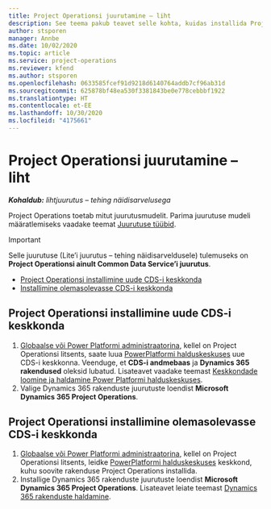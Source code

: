 ```yaml
---
title: Project Operationsi juurutamine – liht
description: See teema pakub teavet selle kohta, kuidas installida Project Operations Lite’i juurutust – tehing näidisarveldusele.
author: stsporen
manager: Annbe
ms.date: 10/02/2020
ms.topic: article
ms.service: project-operations
ms.reviewer: kfend
ms.author: stsporen
ms.openlocfilehash: 0633585fcef91d9218d6140764addb7cf96ab31d
ms.sourcegitcommit: 625878bf48ea530f3381843be0e778cebbbf1922
ms.translationtype: HT
ms.contentlocale: et-EE
ms.lasthandoff: 10/30/2020
ms.locfileid: "4175661"
---
```

# <a name="deploy-project-operations---lite"></a>Project Operationsi juurutamine – liht

_**Kohaldub:** lihtjuurutus – tehing näidisarvelusega_

Project Operations toetab mitut juurutusmudelit. Parima juurutuse mudeli määratlemiseks vaadake teemat [Juurutuse tüübid](determine-deployment-type.md).


> [!IMPORTANT]
> Selle juurutuse (Lite’i juurutus – tehing näidisarveldusele) tulemuseks on **Project Operationsi ainult Common Data Service’i juurutus**.

- [Project Operationsi installimine uude CDS-i keskkonda](#new)
- [Installimine olemasolevasse CDS-i keskkonda](#existing)



## <a name="install-project-operations-to-a-new-cds-environment"></a><a name="new"></a>Project Operationsi installimine uude CDS-i keskkonda

1. [Globaalse või Power Platformi administraatorina](https://docs.microsoft.com/power-platform/admin/global-service-administrators-can-administer-without-license), kellel on Project Operationsi litsents, saate luua [PowerPlatformi halduskeskuses](https://admin.powerplatform.com) uue CDS-i keskkonna. Veenduge, et **CDS-i andmebaas** ja **Dynamics 365 rakendused** oleksid lubatud. Lisateavet vaadake teemast [Keskkondade loomine ja haldamine Power Platformi halduskeskuses](https://docs.microsoft.com/power-platform/admin/create-environment#create-an-environment-in-the-power-platform-admin-center).
2. Valige Dynamics 365 rakenduste juurutuste loendist **Microsoft Dynamics 365 Project Operations**.


## <a name="install-project-operations-to-an-existing-cds-environment"></a><a name="existing"></a>Project Operationsi installimine olemasolevasse CDS-i keskkonda

1. [Globaalse või Power Platformi administraatorina](https://docs.microsoft.com/power-platform/admin/global-service-administrators-can-administer-without-license), kellel on Project Operationsi litsents, leidke [PowerPlatformi halduskeskuses](https://admin.powerplatform.com) keskkond, kuhu soovite rakenduse Project Operations installida.
2. Installige Dynamics 365 rakenduste juurutuste loendist **Microsoft Dynamics 365 Project Operations**. Lisateavet leiate teemast [Dynamics 365 rakenduste haldamine](https://docs.microsoft.com/power-platform/admin/manage-apps).



